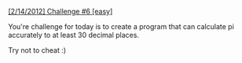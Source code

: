 [[2/14/2012] Challenge #6 [easy]](http://www.reddit.com/r/dailyprogrammer/comments/pp53w/2142012_challenge_6_easy/)

You're challenge for today is to create a program that can calculate pi accurately to at least 30 decimal places. 

Try not to cheat :)
